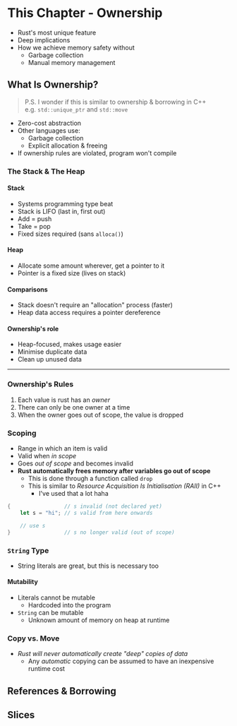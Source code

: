 # This Chapter - Ownership
- Rust's most unique feature
- Deep implications
- How we achieve memory safety without
  - Garbage collection
  - Manual memory management

## What Is Ownership?
>P.S. I wonder if this is similar to ownership & borrowing in C++<br>
>e.g. `std::unique_ptr` and `std::move`

- Zero-cost abstraction
- Other languages use:
  - Garbage collection
  - Explicit allocation & freeing
- If ownership rules are violated, program won't compile

### The Stack & The Heap
#### Stack
- Systems programming type beat
- Stack is LIFO (last in, first out)
- Add = push
- Take = pop
- Fixed sizes required (sans `alloca()`)

#### Heap
- Allocate some amount wherever, get a pointer to it
- Pointer is a fixed size (lives on stack)

#### Comparisons
- Stack doesn't require an "allocation" process (faster)
- Heap data access requires a pointer dereference

#### Ownership's role
- Heap-focused, makes usage easier
- Minimise duplicate data
- Clean up unused data

---
### **Ownership's Rules**
1. Each value is rust has an *owner*
1. There can only be one owner at a time
1. When the owner goes out of scope, the value is dropped

### Scoping
- Range in which an item is valid
- Valid when *in scope*
- Goes *out of scope* and becomes invalid
- **Rust automatically frees memory after variables go out of scope**
  - This is done through a function called `drop`
  - This is similar to *Resource Acquisition Is Initialisation (RAII)* in C++
    - I've used that a lot haha

```rust
{                 // s invalid (not declared yet)
    let s = "hi"; // s valid from here onwards

    // use s
}                 // s no longer valid (out of scope)
```

### `String` Type
- String literals are great, but this is necessary too

#### Mutability
- Literals cannot be mutable
  - Hardcoded into the program
- `String` can be mutable
  - Unknown amount of memory on heap at runtime

### Copy vs. Move
- *Rust will never automatically create "deep" copies of data*
  - Any *automatic* copying can be assumed to have an inexpensive runtime cost

## References & Borrowing
## Slices
